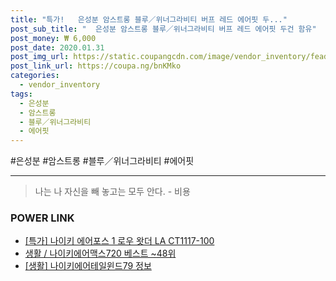 ```yaml
--- 
title: "특가!   은성분 암스트롱 블루／위너그라비티 버프 레드 에어핏 두..." 
post_sub_title: "  은성분 암스트롱 블루／위너그라비티 버프 레드 에어핏 두건 함유" 
post_money: ₩ 6,000 
post_date: 2020.01.31 
post_img_url: https://static.coupangcdn.com/image/vendor_inventory/fead/6e79df95d2819d660f33b6ee28a8d992edaa0f816fda09d990dcb3431f3b.jpg 
post_link_url: https://coupa.ng/bnKMko 
categories: 
  - vendor_inventory 
tags: 
  - 은성분 
  - 암스트롱 
  - 블루／위너그라비티 
  - 에어핏 
--- 
```

  #은성분 #암스트롱 #블루／위너그라비티 #에어핏 
<hr> 

> 나는 나 자신을 빼 놓고는 모두 안다. - 비용 


### POWER LINK

* <a href="https://blog.naver.com/sakai111/221791261630" target="_blank">[특가] 나이키 에어포스 1 로우 왓더 LA CT1117-100</a>
* <a href="https://blog.naver.com/santokki14/221786061459" target="_blank">생활 / 나이키에어맥스720 베스트 ~48위</a>
* <a href="https://blog.naver.com/santokki14/221770856657" target="_blank"> [생활] 나이키에어테일윈드79 정보 </a>
